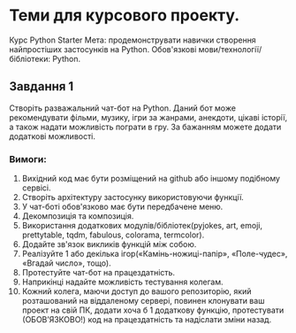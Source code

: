 # Теми для курсового проекту. 

Курс Python Starter Мета: продемонструвати навички створення найпростіших застосунків на Python. Обов'язкові мови/технології/бібліотеки: Python.

## Завдання 1 

Створіть разважальний чат-бот на Python. Даний бот може рекомендувати фільми, музику, ігри за жанрами, анекдоти, цікаві історії, а також надати можливість пограти в гру. За бажанням можете додати додаткові можливості.

### Вимоги:
1. Вихідний код має бути розміщений на github або іншому подібному сервісі.
2. Створіть архітектуру застосунку використовуючи функції.
3. У чат-боті обов'язково має бути передбачене меню.
4. Декомпозиція та композиція.
5. Використання додаткових модулів/бібліотек(pyjokes, art, emoji, prettytable, tqdm, fabulous, colorama, termcolor).
6. Додайте зв'язок викликів функцій між собою.
7. Реалізуйте 1 або декілька ігор(«Камінь-ножиці-папір», «Поле-чудес», «Вгадай число», тощо).
8. Протестуйте чат-бот на працездатність.
9. Наприкінці надайте можливість тестування колегам.
10. Кожний колега, маючи доступ до вашого репозиторію, який розташований на віддаленому сервері, повинен клонувати ваш проект на свій ПК, додати хоча б 1 додаткову функцію, протестувати (ОБОВ’ЯЗКОВО!) код на працездатність та надіслати зміни назад.
